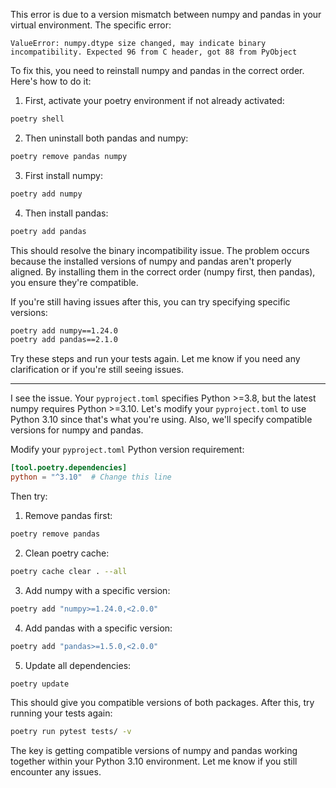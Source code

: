 

This error is due to a version mismatch between numpy and pandas in your virtual environment. The specific error:

```
ValueError: numpy.dtype size changed, may indicate binary incompatibility. Expected 96 from C header, got 88 from PyObject
```

To fix this, you need to reinstall numpy and pandas in the correct order. Here's how to do it:

1. First, activate your poetry environment if not already activated:
```bash
poetry shell
```

2. Then uninstall both pandas and numpy:
```bash
poetry remove pandas numpy
```

3. First install numpy:
```bash
poetry add numpy
```

4. Then install pandas:
```bash
poetry add pandas
```

This should resolve the binary incompatibility issue. The problem occurs because the installed versions of numpy and pandas aren't properly aligned. By installing them in the correct order (numpy first, then pandas), you ensure they're compatible.

If you're still having issues after this, you can try specifying specific versions:

```bash
poetry add numpy==1.24.0
poetry add pandas==2.1.0
```

Try these steps and run your tests again. Let me know if you need any clarification or if you're still seeing issues.





-----------------------

I see the issue. Your `pyproject.toml` specifies Python >=3.8, but the latest numpy requires Python >=3.10. Let's modify your `pyproject.toml` to use Python 3.10 since that's what you're using. Also, we'll specify compatible versions for numpy and pandas.

Modify your `pyproject.toml` Python version requirement:

```toml
[tool.poetry.dependencies]
python = "^3.10"  # Change this line
```

Then try:

1. Remove pandas first:
```bash
poetry remove pandas
```

2. Clean poetry cache:
```bash
poetry cache clear . --all
```

3. Add numpy with a specific version:
```bash
poetry add "numpy>=1.24.0,<2.0.0"
```

4. Add pandas with a specific version:
```bash
poetry add "pandas>=1.5.0,<2.0.0"
```

5. Update all dependencies:
```bash
poetry update
```

This should give you compatible versions of both packages. After this, try running your tests again:
```bash
poetry run pytest tests/ -v
```

The key is getting compatible versions of numpy and pandas working together within your Python 3.10 environment. Let me know if you still encounter any issues.